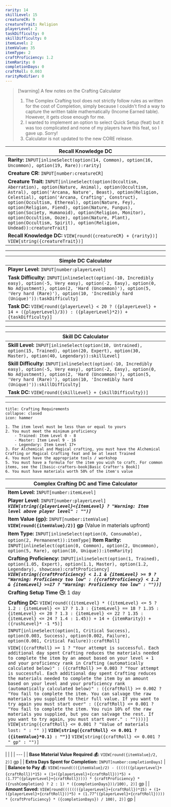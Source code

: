 ```yaml
---
rarity: 14
skillLevel: 15
creatureCR: 9
creatureTrait: Religion
playerLevel: 2
taskDifficulty: 0
skillDifficulty: 0
itemLevel: 2
itemValue: 35
itemType: 2
craftProficiency: 1.2
itemRarity: 0
completionDays: 0
craftRoll: 0.003
rarityModifier: 0
---
```



> [!warning] A few notes on the Crafting Calculator
> 1. The Complex Crafting tool does not strictly follow rules as written for the cost of Completion, simply because I couldn't find a way to capture the written table mathematically (Income Earned table). However, it gets close enough for me.
> 2. I wanted to implement an option to select Quick Setup (feat) but it was too complicated and none of my players have this feat, so I gave up. Sorry!
> 3. Calculator is not updated to the new CORE release.




| Recall Knowledge DC                                                                                 |                                                                                                                
| --------------------------------------------------------------------------------------------------- |
| **Rarity:** `INPUT[inlineSelect(option(14, Common), option(16, Uncommon), option(19, Rare)):rarity]` |                                                                                   
| **Creature CR:** `INPUT[number:creatureCR]`     |                                                     
| **Creature Trait:** `INPUT[inlineSelect(option(Occultism, Aberration), option(Nature, Animal), option(Occultism, Astral), option('Arcana, Nature', Beast), option(Religion, Celestial), option('Arcana, Crafting', Construct), option(Occultism, Ethereal), option(Nature, Fey), option(Religion, Fiend), option(Nature, Fungus), option(Society, Humanoid), option(Religion, Monitor), option(Occultism, Ooze), option(Nature, Plant), option(Occultism, Spirit), option(Religion, Undead)):creatureTrait]` |
| **Recall Knowledge DC:** `VIEW[round({creatureCR} + {rarity})]`    `VIEW[string({creatureTrait})]`                                   |

---

| Simple DC Calculator                                                                                 |                                                                                                                
| --------------------------------------------------------------------------------------------------- |
| **Player Level:** `INPUT[number:playerLevel]` |                                                                                                                  
| **Task Difficulty:** `INPUT[inlineSelect(option(-10, Incredibly easy), option(-5, Very easy), option(-2, Easy), option(0, No Adjustment), option(2, 'Hard (Uncommon)'), option(5, 'Very hard (Rare)'), option(10, 'Incredibly hard (Unique)')):taskDifficulty]` |
| **Task DC:** `VIEW[round({playerLevel} < 20 ? ({playerLevel} + 14 + ({playerLevel}/3)) : ({playerLevel}*2)) + {taskDifficulty}]`  |

---

| Skill DC Calculator                                                                                 |                                                                                                                
| --------------------------------------------------------------------------------------------------- |
| **Skill Level:** `INPUT[inlineSelect(option(10, Untrained), option(15, Trained), option(20, Expert), option(30, Master), option(40, Legendary)):skillLevel]` |                                                                                                                  
| **Skill Difficulty:** `INPUT[inlineSelect(option(-10, Incredibly easy), option(-5, Very easy), option(-2, Easy), option(0, No Adjustment), option(2, 'Hard (Uncommon)'), option(5, 'Very hard (Rare)'), option(10, 'Incredibly hard (Unique)')):skillDifficulty]` |
| **Task DC:** `VIEW[round({skillLevel} + {skillDifficulty})]`|

---
```ad-info
title: Crafting Requirements
collapse: closed
icon: hammer

1. The item level must be less than or equal to yours
2. You must meet the minimum proficiency
	- Trained: Item Level 0 - 8
	- Master: Item Level 9 - 16
	- Legendary: Item Level 17+
3. For Alchemical and Magical crafting, you must have the Alchemical Crafting or Magical Crafting feat and be at least Trained
4. You must have the appropriate tools / workshop
5. You must have a formula for the item you wish to craft. For common items, see the [[basic-crafters-book|Basic Crafter's Book]]
6. You must have materials worth 50% of the item's value

```



| Complex Crafting DC and Time Calculator                                                                                 |                                                                                                                
| -------------- |
| **Item Level:** `INPUT[number:itemLevel]` |       
| **Player Level:** `INPUT[number:playerLevel]` _**`VIEW[string({playerLevel}<{itemLevel} ? "Warning: Item level above player level" : "")]`**_|
| **Item Value (gp):** `INPUT[number:itemValue]` **`VIEW[round({itemValue}/2)]` gp** (Value in materials upfront)|
| **Item Type:** `INPUT[inlineSelect(option(0, Consumable), option(2, Permanenet)):itemType]`  **Item Rarity:** `INPUT[inlineSelect(option(0, Common), option(2, Uncommon), option(5, Rare), option(10, Unique)):itemRarity]`|
| **Crafting Proficiency:** `INPUT[inlineSelect(option(1, Trained), option(1.05, Expert), option(1.1, Master), option(1.2, Legendary), showcase):craftProficiency]` _**`VIEW[string({craftProficiency} < 1.1 & {itemLevel} >= 9 ? "Warning: Proficiency too low" : ({craftProficiency} < 1.2 & {itemLevel} >=17 ? "Warning: Proficiency too low" : ""))]`**_ |
| **Crafting Setup Time 🕒:** 1 day|
| **Crafting DC:** `VIEW[round(({itemLevel} * ({itemLevel} <= 5 ? 1.2 : {itemLevel} <= 17 ? 1.3 : {itemLevel} == 18 ? 1.35 : {itemLevel} <= 20 ? 1.3 : {itemLevel} <= 22 ? 1.35 : {itemLevel} <= 24 ? 1.4 : 1.45)) + 14 + {itemRarity}) + ({rushLevel}* -1 *5)]`                                   |
| `INPUT[inlineSelect(option(1, Critical Success), option(0.003, Success), option(0.002, Failure), option(0.001, Critical Failure)):craftRoll]`|
| `VIEW[({craftRoll} >= 1 ? "Your attempt is successful. Each additional day spent Crafting reduces the materials needed to complete the item by an amout based on your level + 1 and your proficiency rank in Crafting (automatically calculated below)" : ({craftRoll} >= 0.003 ? "Your attempt is successful. Each additional day spent Crafting reduces the materials needed to complete the item by an amount based on your level and your proficiency rank (automatically calculated below)" : ({craftRoll} >= 0.002 ? "You fail to complete the item. You can salvage the raw materials you supplied to their full value. If you want to try again you must start over" : ({craftRoll} <= 0.001 ? "You fail to complete the item. You ruin 10% of the raw materials you supplied, but you can salvage the rest. If you want to try again, you must start over." : ""))))]` `VIEW[string({craftRoll} <= 0.001 ? "Value of materials lost: " : "" )]` **`VIEW[string({craftRoll} <= 0.001 ?  ({itemValue}*0.1) : "")]`** `VIEW[string({craftRoll} <= 0.001 ? " gp" : "")]`|

|  |  |
| --- |
| **Base Material Value Required 💰:** `VIEW[round({itemValue}/2, 2)]` gp | 
| **Extra Days Spent for Completion:** `INPUT[number:completionDays]` |
| **Balance to Pay 💰:** `VIEW[round((({itemValue}/2) - (((((({playerLevel}+{craftRoll})*15) + (1+({playerLevel}+{craftRoll}))*5) + (1.77^({playerLevel}+{craftRoll})))) * {craftProficiency} * ({rushCompletion} ? 2 : 1) * ({completionDays}))/100), 2)]` gp |
| **Amount Saved:** `VIEW[round((((((({playerLevel}+{craftRoll})*15) + (1+({playerLevel}+{craftRoll}))*5) + (1.77^({playerLevel}+{craftRoll})))) * {craftProficiency} * ({completionDays}) / 100), 2)]` gp |
